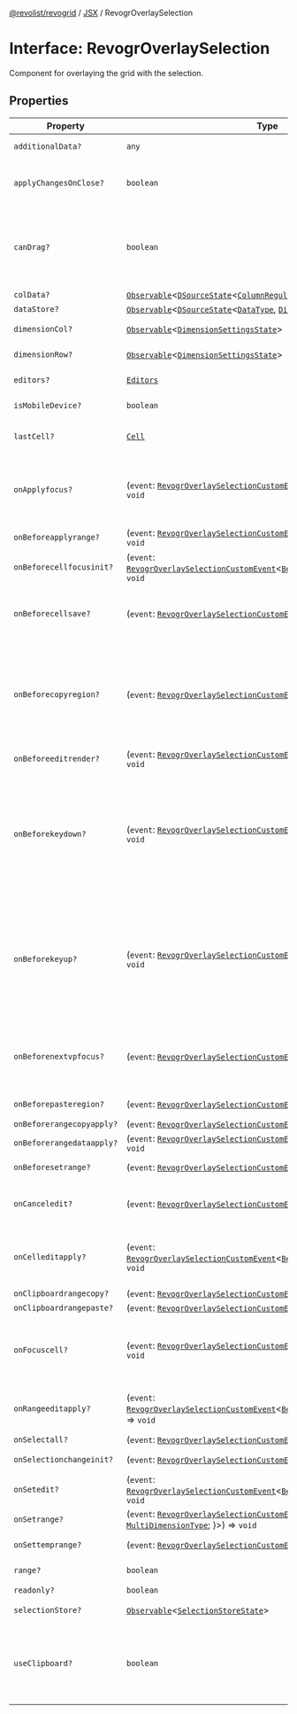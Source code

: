 [@revolist/revogrid](README.md) / [JSX](Namespace.JSX.md) / RevogrOverlaySelection

# Interface: RevogrOverlaySelection

Component for overlaying the grid with the selection.

## Properties

| Property | Type | Description | Defined in |
| ------ | ------ | ------ | ------ |
| `additionalData?` | `any` | Additional data to pass to renderer. | [src/components.d.ts:1867](https://github.com/revolist/revogrid/blob/b237f8e2bf171382439be1d1cad91b20987b8302/src/components.d.ts#L1867) |
| `applyChangesOnClose?` | `boolean` | If true applys changes when cell closes if not Escape. | [src/components.d.ts:1871](https://github.com/revolist/revogrid/blob/b237f8e2bf171382439be1d1cad91b20987b8302/src/components.d.ts#L1871) |
| `canDrag?` | `boolean` | Enable revogr-order-editor component (read more in revogr-order-editor component). Allows D&D. | [src/components.d.ts:1875](https://github.com/revolist/revogrid/blob/b237f8e2bf171382439be1d1cad91b20987b8302/src/components.d.ts#L1875) |
| `colData?` | [`Observable`](TypeAlias.Observable.md)\<[`DSourceState`](TypeAlias.DSourceState.md)\<[`ColumnRegular`](Interface.ColumnRegular.md), [`DimensionCols`](TypeAlias.DimensionCols.md)\>\> | Column data store. | [src/components.d.ts:1879](https://github.com/revolist/revogrid/blob/b237f8e2bf171382439be1d1cad91b20987b8302/src/components.d.ts#L1879) |
| `dataStore?` | [`Observable`](TypeAlias.Observable.md)\<[`DSourceState`](TypeAlias.DSourceState.md)\<[`DataType`](TypeAlias.DataType.md), [`DimensionRows`](TypeAlias.DimensionRows.md)\>\> | Row data store. | [src/components.d.ts:1883](https://github.com/revolist/revogrid/blob/b237f8e2bf171382439be1d1cad91b20987b8302/src/components.d.ts#L1883) |
| `dimensionCol?` | [`Observable`](TypeAlias.Observable.md)\<[`DimensionSettingsState`](Interface.DimensionSettingsState.md)\> | Dimension settings X. | [src/components.d.ts:1887](https://github.com/revolist/revogrid/blob/b237f8e2bf171382439be1d1cad91b20987b8302/src/components.d.ts#L1887) |
| `dimensionRow?` | [`Observable`](TypeAlias.Observable.md)\<[`DimensionSettingsState`](Interface.DimensionSettingsState.md)\> | Dimension settings Y. | [src/components.d.ts:1891](https://github.com/revolist/revogrid/blob/b237f8e2bf171382439be1d1cad91b20987b8302/src/components.d.ts#L1891) |
| `editors?` | [`Editors`](TypeAlias.Editors.md) | Custom editors register. | [src/components.d.ts:1895](https://github.com/revolist/revogrid/blob/b237f8e2bf171382439be1d1cad91b20987b8302/src/components.d.ts#L1895) |
| `isMobileDevice?` | `boolean` | Is mobile view mode. | [src/components.d.ts:1899](https://github.com/revolist/revogrid/blob/b237f8e2bf171382439be1d1cad91b20987b8302/src/components.d.ts#L1899) |
| `lastCell?` | [`Cell`](Interface.Cell.md) | Last real coordinates positions + 1. | [src/components.d.ts:1903](https://github.com/revolist/revogrid/blob/b237f8e2bf171382439be1d1cad91b20987b8302/src/components.d.ts#L1903) |
| `onApplyfocus?` | (`event`: [`RevogrOverlaySelectionCustomEvent`](Interface.RevogrOverlaySelectionCustomEvent.md)\<[`FocusRenderEvent`](Interface.FocusRenderEvent.md)\>) => `void` | Before cell get focused. To prevent the default behavior of applying the edit data, you can call `e.preventDefault()`. | [src/components.d.ts:1907](https://github.com/revolist/revogrid/blob/b237f8e2bf171382439be1d1cad91b20987b8302/src/components.d.ts#L1907) |
| `onBeforeapplyrange?` | (`event`: [`RevogrOverlaySelectionCustomEvent`](Interface.RevogrOverlaySelectionCustomEvent.md)\<[`FocusRenderEvent`](Interface.FocusRenderEvent.md)\>) => `void` | Before range applied. | [src/components.d.ts:1911](https://github.com/revolist/revogrid/blob/b237f8e2bf171382439be1d1cad91b20987b8302/src/components.d.ts#L1911) |
| `onBeforecellfocusinit?` | (`event`: [`RevogrOverlaySelectionCustomEvent`](Interface.RevogrOverlaySelectionCustomEvent.md)\<[`BeforeSaveDataDetails`](TypeAlias.BeforeSaveDataDetails.md)\>) => `void` | Before cell focus. | [src/components.d.ts:1915](https://github.com/revolist/revogrid/blob/b237f8e2bf171382439be1d1cad91b20987b8302/src/components.d.ts#L1915) |
| `onBeforecellsave?` | (`event`: [`RevogrOverlaySelectionCustomEvent`](Interface.RevogrOverlaySelectionCustomEvent.md)\<`any`\>) => `void` | Runs before cell save. Can be used to override or cancel original save. | [src/components.d.ts:1919](https://github.com/revolist/revogrid/blob/b237f8e2bf171382439be1d1cad91b20987b8302/src/components.d.ts#L1919) |
| `onBeforecopyregion?` | (`event`: [`RevogrOverlaySelectionCustomEvent`](Interface.RevogrOverlaySelectionCustomEvent.md)\<`any`\>) => `void` | Before clipboard copy happened. Validate data before copy. To prevent the default behavior of editing data and use your own implementation, call `e.preventDefault()`. | [src/components.d.ts:1923](https://github.com/revolist/revogrid/blob/b237f8e2bf171382439be1d1cad91b20987b8302/src/components.d.ts#L1923) |
| `onBeforeeditrender?` | (`event`: [`RevogrOverlaySelectionCustomEvent`](Interface.RevogrOverlaySelectionCustomEvent.md)\<[`FocusRenderEvent`](Interface.FocusRenderEvent.md)\>) => `void` | Before editor render. | [src/components.d.ts:1927](https://github.com/revolist/revogrid/blob/b237f8e2bf171382439be1d1cad91b20987b8302/src/components.d.ts#L1927) |
| `onBeforekeydown?` | (`event`: [`RevogrOverlaySelectionCustomEvent`](Interface.RevogrOverlaySelectionCustomEvent.md)\<`KeyboardEvent`\>) => `void` | Before key up event proxy, used to prevent key up trigger. If you have some custom behaviour event, use this event to check if it wasn't processed by internal logic. Call preventDefault(). | [src/components.d.ts:1931](https://github.com/revolist/revogrid/blob/b237f8e2bf171382439be1d1cad91b20987b8302/src/components.d.ts#L1931) |
| `onBeforekeyup?` | (`event`: [`RevogrOverlaySelectionCustomEvent`](Interface.RevogrOverlaySelectionCustomEvent.md)\<`KeyboardEvent`\>) => `void` | Before key down event proxy, used to prevent key down trigger. If you have some custom behaviour event, use this event to check if it wasn't processed by internal logic. Call preventDefault(). | [src/components.d.ts:1935](https://github.com/revolist/revogrid/blob/b237f8e2bf171382439be1d1cad91b20987b8302/src/components.d.ts#L1935) |
| `onBeforenextvpfocus?` | (`event`: [`RevogrOverlaySelectionCustomEvent`](Interface.RevogrOverlaySelectionCustomEvent.md)\<[`Cell`](Interface.Cell.md)\>) => `void` | Fired when change of viewport happens. Usually when we switch between pinned regions. | [src/components.d.ts:1939](https://github.com/revolist/revogrid/blob/b237f8e2bf171382439be1d1cad91b20987b8302/src/components.d.ts#L1939) |
| `onBeforepasteregion?` | (`event`: [`RevogrOverlaySelectionCustomEvent`](Interface.RevogrOverlaySelectionCustomEvent.md)\<`any`\>) => `void` | Before region paste happened. | [src/components.d.ts:1943](https://github.com/revolist/revogrid/blob/b237f8e2bf171382439be1d1cad91b20987b8302/src/components.d.ts#L1943) |
| `onBeforerangecopyapply?` | (`event`: [`RevogrOverlaySelectionCustomEvent`](Interface.RevogrOverlaySelectionCustomEvent.md)\<[`ChangedRange`](TypeAlias.ChangedRange.md)\>) => `void` | Before range copy. | [src/components.d.ts:1947](https://github.com/revolist/revogrid/blob/b237f8e2bf171382439be1d1cad91b20987b8302/src/components.d.ts#L1947) |
| `onBeforerangedataapply?` | (`event`: [`RevogrOverlaySelectionCustomEvent`](Interface.RevogrOverlaySelectionCustomEvent.md)\<[`FocusRenderEvent`](Interface.FocusRenderEvent.md)\>) => `void` | Range data apply. | [src/components.d.ts:1951](https://github.com/revolist/revogrid/blob/b237f8e2bf171382439be1d1cad91b20987b8302/src/components.d.ts#L1951) |
| `onBeforesetrange?` | (`event`: [`RevogrOverlaySelectionCustomEvent`](Interface.RevogrOverlaySelectionCustomEvent.md)\<`any`\>) => `void` | Before range selection applied. | [src/components.d.ts:1955](https://github.com/revolist/revogrid/blob/b237f8e2bf171382439be1d1cad91b20987b8302/src/components.d.ts#L1955) |
| `onCanceledit?` | (`event`: [`RevogrOverlaySelectionCustomEvent`](Interface.RevogrOverlaySelectionCustomEvent.md)\<`any`\>) => `void` | Used for editors support when editor close requested. | [src/components.d.ts:1959](https://github.com/revolist/revogrid/blob/b237f8e2bf171382439be1d1cad91b20987b8302/src/components.d.ts#L1959) |
| `onCelleditapply?` | (`event`: [`RevogrOverlaySelectionCustomEvent`](Interface.RevogrOverlaySelectionCustomEvent.md)\<[`BeforeSaveDataDetails`](TypeAlias.BeforeSaveDataDetails.md)\>) => `void` | Cell edit apply to the data source. Triggers datasource edit on the root level. | [src/components.d.ts:1963](https://github.com/revolist/revogrid/blob/b237f8e2bf171382439be1d1cad91b20987b8302/src/components.d.ts#L1963) |
| `onClipboardrangecopy?` | (`event`: [`RevogrOverlaySelectionCustomEvent`](Interface.RevogrOverlaySelectionCustomEvent.md)\<`any`\>) => `void` | Range copy. | [src/components.d.ts:1967](https://github.com/revolist/revogrid/blob/b237f8e2bf171382439be1d1cad91b20987b8302/src/components.d.ts#L1967) |
| `onClipboardrangepaste?` | (`event`: [`RevogrOverlaySelectionCustomEvent`](Interface.RevogrOverlaySelectionCustomEvent.md)\<`any`\>) => `void` | - | [src/components.d.ts:1968](https://github.com/revolist/revogrid/blob/b237f8e2bf171382439be1d1cad91b20987b8302/src/components.d.ts#L1968) |
| `onFocuscell?` | (`event`: [`RevogrOverlaySelectionCustomEvent`](Interface.RevogrOverlaySelectionCustomEvent.md)\<[`ApplyFocusEvent`](Interface.ApplyFocusEvent.md)\>) => `void` | Cell get focused. To prevent the default behavior of applying the edit data, you can call `e.preventDefault()`. | [src/components.d.ts:1972](https://github.com/revolist/revogrid/blob/b237f8e2bf171382439be1d1cad91b20987b8302/src/components.d.ts#L1972) |
| `onRangeeditapply?` | (`event`: [`RevogrOverlaySelectionCustomEvent`](Interface.RevogrOverlaySelectionCustomEvent.md)\<[`BeforeRangeSaveDataDetails`](TypeAlias.BeforeRangeSaveDataDetails.md)\>) => `void` | Range data apply. Triggers datasource edit on the root level. | [src/components.d.ts:1976](https://github.com/revolist/revogrid/blob/b237f8e2bf171382439be1d1cad91b20987b8302/src/components.d.ts#L1976) |
| `onSelectall?` | (`event`: [`RevogrOverlaySelectionCustomEvent`](Interface.RevogrOverlaySelectionCustomEvent.md)\<`any`\>) => `void` | Select all. | [src/components.d.ts:1980](https://github.com/revolist/revogrid/blob/b237f8e2bf171382439be1d1cad91b20987b8302/src/components.d.ts#L1980) |
| `onSelectionchangeinit?` | (`event`: [`RevogrOverlaySelectionCustomEvent`](Interface.RevogrOverlaySelectionCustomEvent.md)\<[`ChangedRange`](TypeAlias.ChangedRange.md)\>) => `void` | Selection range changed. | [src/components.d.ts:1984](https://github.com/revolist/revogrid/blob/b237f8e2bf171382439be1d1cad91b20987b8302/src/components.d.ts#L1984) |
| `onSetedit?` | (`event`: [`RevogrOverlaySelectionCustomEvent`](Interface.RevogrOverlaySelectionCustomEvent.md)\<[`BeforeSaveDataDetails`](TypeAlias.BeforeSaveDataDetails.md)\>) => `void` | Set edit cell. | [src/components.d.ts:1988](https://github.com/revolist/revogrid/blob/b237f8e2bf171382439be1d1cad91b20987b8302/src/components.d.ts#L1988) |
| `onSetrange?` | (`event`: [`RevogrOverlaySelectionCustomEvent`](Interface.RevogrOverlaySelectionCustomEvent.md)\<[`RangeArea`](TypeAlias.RangeArea.md) & \{ `type`: [`MultiDimensionType`](TypeAlias.MultiDimensionType.md); \}\>) => `void` | Set range. | [src/components.d.ts:1992](https://github.com/revolist/revogrid/blob/b237f8e2bf171382439be1d1cad91b20987b8302/src/components.d.ts#L1992) |
| `onSettemprange?` | (`event`: [`RevogrOverlaySelectionCustomEvent`](Interface.RevogrOverlaySelectionCustomEvent.md)\<[`TempRange`](TypeAlias.TempRange.md)\>) => `void` | Set temp range area during autofill. | [src/components.d.ts:1996](https://github.com/revolist/revogrid/blob/b237f8e2bf171382439be1d1cad91b20987b8302/src/components.d.ts#L1996) |
| `range?` | `boolean` | Range selection allowed. | [src/components.d.ts:2000](https://github.com/revolist/revogrid/blob/b237f8e2bf171382439be1d1cad91b20987b8302/src/components.d.ts#L2000) |
| `readonly?` | `boolean` | Readonly mode. | [src/components.d.ts:2004](https://github.com/revolist/revogrid/blob/b237f8e2bf171382439be1d1cad91b20987b8302/src/components.d.ts#L2004) |
| `selectionStore?` | [`Observable`](TypeAlias.Observable.md)\<[`SelectionStoreState`](TypeAlias.SelectionStoreState.md)\> | Selection, range, focus. | [src/components.d.ts:2008](https://github.com/revolist/revogrid/blob/b237f8e2bf171382439be1d1cad91b20987b8302/src/components.d.ts#L2008) |
| `useClipboard?` | `boolean` | Enable revogr-clipboard component (read more in revogr-clipboard component). Allows copy/paste. | [src/components.d.ts:2012](https://github.com/revolist/revogrid/blob/b237f8e2bf171382439be1d1cad91b20987b8302/src/components.d.ts#L2012) |
